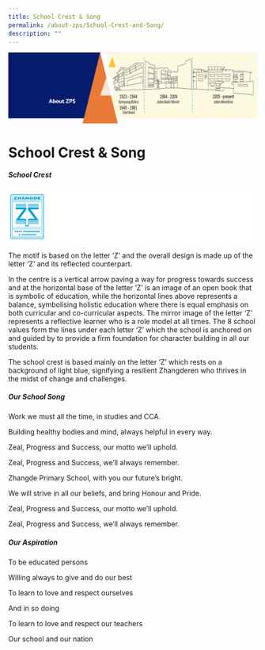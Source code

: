 ```yaml
---
title: School Crest & Song
permalink: /about-zps/School-Crest-and-Song/
description: ""
---
```

![](/images/AboutUs.png)

School Crest & Song
===================

##### **School Crest**

![](/images/Schcrest.png)


The motif is based on the letter ‘Z’ and the overall design is made up of the letter ‘Z’ and its reflected counterpart.

  

In the centre is a vertical arrow paving a way for progress towards success and at the horizontal base of the letter ‘Z’ is an image of an open book that is symbolic of education, while the horizontal lines above represents a balance, symbolising holistic education where there is equal emphasis on both curricular and co-curricular aspects. The mirror image of the letter ‘Z’ represents a reflective learner who is a role model at all times. The 8 school values form the lines under each letter ‘Z’ which the school is anchored on and guided by to provide a firm foundation for character building in all our students.

  

The school crest is based mainly on the letter ‘Z’ which rests on a background of light blue, signifying a resilient Zhangderen who thrives in the midst of change and challenges.

  

##### **Our School Song**

  

Work we must all the time, in studies and CCA.

Building healthy bodies and mind, always helpful in every way.

Zeal, Progress and Success, our motto we’ll uphold.

Zeal, Progress and Success, we’ll always remember.

  

Zhangde Primary School, with you our future’s bright.

We will strive in all our beliefs, and bring Honour and Pride.

Zeal, Progress and Success, our motto we’ll uphold.

Zeal, Progress and Success, we’ll always remember.

  

##### **Our Aspiration**

  

To be educated persons

Willing always to give and do our best

To learn to love and respect ourselves

And in so doing

To learn to love and respect our teachers

Our school and our nation